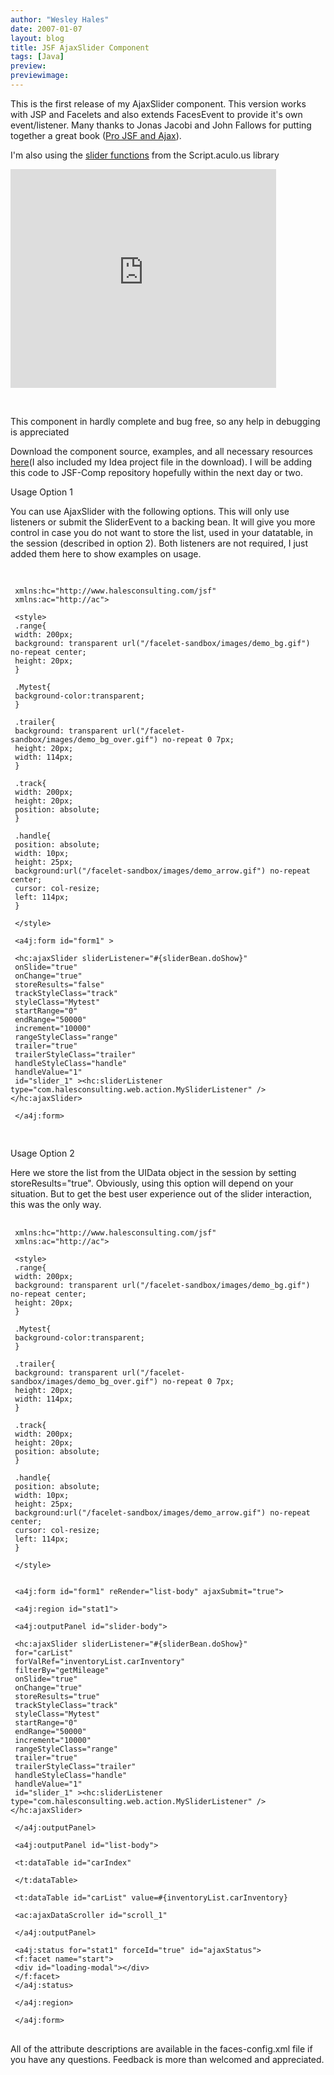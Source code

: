 ```yaml
---
author: "Wesley Hales"
date: 2007-01-07
layout: blog
title: JSF AjaxSlider Component
tags: [Java]
preview:
previewimage:
---
```


<p>This is the first release of my AjaxSlider component. This version works with JSP and Facelets and also extends FacesEvent to provide it's own event/listener. Many thanks to Jonas Jacobi and John Fallows for putting together a great book (<a href="http://apress.com/book/bookDisplay.html?bID=10044">Pro JSF and Ajax</a>).</p> 
<p>I'm also using the <a href="http://wiki.script.aculo.us/scriptaculous/show/SliderDemo">slider functions</a> from the Script.aculo.us library</p> 

<p style="overflow:auto;"> 
<object width="425" height="350"><param name="movie" value="http://www.youtube.com/v/Uy26gDkC3CQ"></param><embed src="http://www.youtube.com/v/Uy26gDkC3CQ" type="application/x-shockwave-flash" width="425" height="350"></embed></object></p> 
<br/> 
<p>This component in hardly complete and bug free, so any help in debugging is appreciated</p> 
<p>Download the component source, examples, and all necessary resources <a href="http://sourceforge.net/project/showfiles.php?group_id=137466">here</a>(I also included my Idea project file in the download). I will be adding this code to JSF-Comp repository hopefully within the next day or two.</p> 

<p class="pTitle">Usage Option 1<p> 
<p>You can use AjaxSlider with the following options. This will only use listeners or submit the SliderEvent to a backing bean. It will give you more control in case you do not want to store the list, used in your datatable, in the session (described in option 2). Both listeners are not required, I just added them here to show examples on usage.</p> 

<pre> 
<code> 
<a name="l10"> <span class="s2">xmlns:hc=</span><span class="s3">"http://www.halesconsulting.com/jsf"</span><span class="s0"> 
</span></a><a name="l11"> <span class="s2">xmlns:ac=</span><span class="s3">"http://ac"</span><span class="s0">&gt;</span><span class="s4"> 
</span></a><a name="l12"> 
</a><a name="l13"> <span class="s0">&lt;</span><span class="s1">style</span><span class="s0">&gt;</span><span class="s4"> 
</span></a><a name="l14"> .<span class="s5">range</span><span class="s4">{ 
</span></a><a name="l15"> <span class="s6">width</span><span class="s4">: </span><span class="s7">200</span><span class="s8">px</span><span class="s4">; 
</span></a><a name="l16"> <span class="s6">background</span><span class="s4">: </span><span class="s8">transparent </span><span class="s5">url</span><span class="s4">(</span><span class="s8">"/facelet-sandbox/images/demo_bg.gif"</span><span class="s4">) </span><span class="s8">no-repeat </span><span class="s5">center</span><span class="s4">; 
</span></a><a name="l17"> <span class="s6">height</span><span class="s4">: </span><span class="s7">20</span><span class="s8">px</span><span class="s4">; 
</span></a><a name="l18"> } 
</a><a name="l19"> 
</a><a name="l20"> .<span class="s5">Mytest</span><span class="s4">{ 
</span></a><a name="l21"> <span class="s6">background-color</span><span class="s4">:</span><span class="s8">transparent</span><span class="s4">; 
</span></a><a name="l22"> } 
</a><a name="l23"> 
</a><a name="l24"> .<span class="s5">trailer</span><span class="s4">{ 
</span></a><a name="l25"> <span class="s6">background</span><span class="s4">: </span><span class="s8">transparent </span><span class="s5">url</span><span class="s4">(</span><span class="s8">"/facelet-sandbox/images/demo_bg_over.gif"</span><span class="s4">) </span><span class="s8">no-repeat </span><span class="s7">0 7</span><span class="s8">px</span><span class="s4">; 
</span></a><a name="l26"> <span class="s6">height</span><span class="s4">: </span><span class="s7">20</span><span class="s8">px</span><span class="s4">; 
</span></a><a name="l27"> <span class="s6">width</span><span class="s4">: </span><span class="s7">114</span><span class="s8">px</span><span class="s4">; 
</span></a><a name="l28"> } 
</a><a name="l29"> 
</a><a name="l30"> .<span class="s5">track</span><span class="s4">{ 
</span></a><a name="l31"> <span class="s6">width</span><span class="s4">: </span><span class="s7">200</span><span class="s8">px</span><span class="s4">; 
</span></a><a name="l32"> <span class="s6">height</span><span class="s4">: </span><span class="s7">20</span><span class="s8">px</span><span class="s4">; 
</span></a><a name="l33"> <span class="s6">position</span><span class="s4">: </span><span class="s8">absolute</span><span class="s4">; 
</span></a><a name="l34"> } 
</a><a name="l35"> 
</a><a name="l36"> .<span class="s5">handle</span><span class="s4">{ 
</span></a><a name="l37"> <span class="s6">position</span><span class="s4">: </span><span class="s8">absolute</span><span class="s4">; 
</span></a><a name="l38"> <span class="s6">width</span><span class="s4">: </span><span class="s7">10</span><span class="s8">px</span><span class="s4">; 
</span></a><a name="l39"> <span class="s6">height</span><span class="s4">: </span><span class="s7">25</span><span class="s8">px</span><span class="s4">; 
</span></a><a name="l40"> <span class="s6">background</span><span class="s4">:</span><span class="s5">url</span><span class="s4">(</span><span class="s8">"/facelet-sandbox/images/demo_arrow.gif"</span><span class="s4">) </span><span class="s8">no-repeat </span><span class="s5">center</span><span class="s4">; 
</span></a><a name="l41"> <span class="s6">cursor</span><span class="s4">: </span><span class="s5">col-resize</span><span class="s4">; 
</span></a><a name="l42"> <span class="s6">left</span><span class="s4">: </span><span class="s7">114</span><span class="s8">px</span><span class="s4">; 
</span></a><a name="l43"> } 
</a><a name="l44"> 
</a><a name="l45"> <span class="s0">&lt;/</span><span class="s1">style</span><span class="s0">&gt;</span><span class="s4"> 
</span></a><a name="l46"> 
</a><a name="l47"> <span class="s0">&lt;</span><span class="s1">a4j:form </span><span class="s2">id=</span><span class="s3">"form1" </span><span class="s0">&gt;</span><span class="s4"> 
</span></a><a name="l48"> 
</a><a name="l49"> <span class="s0">&lt;</span><span class="s1">hc:ajaxSlider </span><span class="s2">sliderListener=</span><span class="s3">"&#35;{sliderBean.doShow}"</span><span class="s0"> 
</span></a><a name="l50"> <span class="s2">onSlide=</span><span class="s3">"</span><span class="s5">true</span><span class="s3">"</span><span class="s0"> 
</span></a><a name="l51"> <span class="s2">onChange=</span><span class="s3">"</span><span class="s5">true</span><span class="s3">"</span><span class="s0"> 
</span></a><a name="l52"> <span class="s2">storeResults=</span><span class="s3">"false"</span><span class="s0"> 
</span></a><a name="l53"> <span class="s2">trackStyleClass=</span><span class="s3">"track"</span><span class="s0"> 
</span></a><a name="l54"> <span class="s2">styleClass=</span><span class="s3">"Mytest"</span><span class="s0"> 
</span></a><a name="l55"> <span class="s2">startRange=</span><span class="s3">"0"</span><span class="s0"> 
</span></a><a name="l56"> <span class="s2">endRange=</span><span class="s3">"50000"</span><span class="s0"> 
</span></a><a name="l57"> <span class="s2">increment=</span><span class="s3">"10000"</span><span class="s0"> 
</span></a><a name="l58"> <span class="s2">rangeStyleClass=</span><span class="s3">"range"</span><span class="s0"> 
</span></a><a name="l59"> <span class="s2">trailer=</span><span class="s3">"true"</span><span class="s0"> 
</span></a><a name="l60"> <span class="s2">trailerStyleClass=</span><span class="s3">"trailer"</span><span class="s0"> 
</span></a><a name="l61"> <span class="s2">handleStyleClass=</span><span class="s3">"handle"</span><span class="s0"> 
</span></a><a name="l62"> <span class="s2">handleValue=</span><span class="s3">"1"</span><span class="s0"> 
</span></a><a name="l63"> <span class="s2">id=</span><span class="s3">"slider_1" </span><span class="s0">&gt;&lt;</span><span class="s1">hc:sliderListener </span><span class="s2">type=</span><span class="s3">"com.halesconsulting.web.action.MySliderListener" </span><span class="s0">/&gt;&lt;/</span><span class="s1">hc:ajaxSlider</span><span class="s0">&gt;</span><span class="s4"> 
</span></a><a name="l64"> 
</a><a name="l65"> <span class="s0">&lt;/</span><span class="s1">a4j:form</span><span class="s0">&gt;</span> 
</span></a> 
</code> 
</pre> 

<p class="pTitle">Usage Option 2<p> 

<p>Here we store the list from the UIData object in the session by setting storeResults="true". Obviously, using this option will depend on your situation. But to get the best user experience out of the slider interaction, this was the only way.</p> 

<pre> 
<code><a name="l10"> <span class="s2">xmlns:hc=</span><span class="s3">"http://www.halesconsulting.com/jsf"</span><span class="s0"> 
</span></a><a name="l11"> <span class="s2">xmlns:ac=</span><span class="s3">"http://ac"</span><span class="s0">&gt;</span><span class="s4"> 
</span></a><a name="l12"> 
</a><a name="l13"> <span class="s0">&lt;</span><span class="s1">style</span><span class="s0">&gt;</span><span class="s4"> 
</span></a><a name="l14"> .<span class="s5">range</span><span class="s4">{ 
</span></a><a name="l15"> <span class="s6">width</span><span class="s4">: </span><span class="s7">200</span><span class="s8">px</span><span class="s4">; 
</span></a><a name="l16"> <span class="s6">background</span><span class="s4">: </span><span class="s8">transparent </span><span class="s5">url</span><span class="s4">(</span><span class="s8">"/facelet-sandbox/images/demo_bg.gif"</span><span class="s4">) </span><span class="s8">no-repeat </span><span class="s5">center</span><span class="s4">; 
</span></a><a name="l17"> <span class="s6">height</span><span class="s4">: </span><span class="s7">20</span><span class="s8">px</span><span class="s4">; 
</span></a><a name="l18"> } 
</a><a name="l19"> 
</a><a name="l20"> .<span class="s5">Mytest</span><span class="s4">{ 
</span></a><a name="l21"> <span class="s6">background-color</span><span class="s4">:</span><span class="s8">transparent</span><span class="s4">; 
</span></a><a name="l22"> } 
</a><a name="l23"> 
</a><a name="l24"> .<span class="s5">trailer</span><span class="s4">{ 
</span></a><a name="l25"> <span class="s6">background</span><span class="s4">: </span><span class="s8">transparent </span><span class="s5">url</span><span class="s4">(</span><span class="s8">"/facelet-sandbox/images/demo_bg_over.gif"</span><span class="s4">) </span><span class="s8">no-repeat </span><span class="s7">0 7</span><span class="s8">px</span><span class="s4">; 
</span></a><a name="l26"> <span class="s6">height</span><span class="s4">: </span><span class="s7">20</span><span class="s8">px</span><span class="s4">; 
</span></a><a name="l27"> <span class="s6">width</span><span class="s4">: </span><span class="s7">114</span><span class="s8">px</span><span class="s4">; 
</span></a><a name="l28"> } 
</a><a name="l29"> 
</a><a name="l30"> .<span class="s5">track</span><span class="s4">{ 
</span></a><a name="l31"> <span class="s6">width</span><span class="s4">: </span><span class="s7">200</span><span class="s8">px</span><span class="s4">; 
</span></a><a name="l32"> <span class="s6">height</span><span class="s4">: </span><span class="s7">20</span><span class="s8">px</span><span class="s4">; 
</span></a><a name="l33"> <span class="s6">position</span><span class="s4">: </span><span class="s8">absolute</span><span class="s4">; 
</span></a><a name="l34"> } 
</a><a name="l35"> 
</a><a name="l36"> .<span class="s5">handle</span><span class="s4">{ 
</span></a><a name="l37"> <span class="s6">position</span><span class="s4">: </span><span class="s8">absolute</span><span class="s4">; 
</span></a><a name="l38"> <span class="s6">width</span><span class="s4">: </span><span class="s7">10</span><span class="s8">px</span><span class="s4">; 
</span></a><a name="l39"> <span class="s6">height</span><span class="s4">: </span><span class="s7">25</span><span class="s8">px</span><span class="s4">; 
</span></a><a name="l40"> <span class="s6">background</span><span class="s4">:</span><span class="s5">url</span><span class="s4">(</span><span class="s8">"/facelet-sandbox/images/demo_arrow.gif"</span><span class="s4">) </span><span class="s8">no-repeat </span><span class="s5">center</span><span class="s4">; 
</span></a><a name="l41"> <span class="s6">cursor</span><span class="s4">: </span><span class="s5">col-resize</span><span class="s4">; 
</span></a><a name="l42"> <span class="s6">left</span><span class="s4">: </span><span class="s7">114</span><span class="s8">px</span><span class="s4">; 
</span></a><a name="l43"> } 
</a><a name="l44"> 
</a><a name="l45"> <span class="s0">&lt;/</span><span class="s1">style</span><span class="s0">&gt;</span><span class="s4"> 
</span></a><a name="l46"> 
</a><a name="l47"> 
</a><a name="l48"> <span class="s0">&lt;</span><span class="s1">a4j:form </span><span class="s2">id=</span><span class="s3">"form1" </span><span class="s2">reRender=</span><span class="s3">"list-body" </span><span class="s2">ajaxSubmit=</span><span class="s3">"true"</span><span class="s0">&gt;</span><span class="s4"> 
</span></a><a name="l49"> 
</a><a name="l50"> <span class="s0">&lt;</span><span class="s1">a4j:region </span><span class="s2">id=</span><span class="s3">"stat1"</span><span class="s0">&gt;</span><span class="s4"> 
</span></a><a name="l51"> 
</a><a name="l52"> <span class="s0">&lt;</span><span class="s1">a4j:outputPanel </span><span class="s2">id=</span><span class="s3">"slider-body"</span><span class="s0">&gt;</span><span class="s4"> 
</span></a><a name="l53"> 
</a><a name="l54"> <span class="s0">&lt;</span><span class="s1">hc:ajaxSlider </span><span class="s2">sliderListener=</span><span class="s3">"&#35;{sliderBean.doShow}"</span><span class="s0"> 
</span></a><a name="l55"> <span class="s2">for=</span><span class="s3">"carList"</span><span class="s0"> 
</span></a><a name="l56"> <span class="s2">forValRef=</span><span class="s3">"inventoryList.carInventory"</span><span class="s0"> 
</span></a><a name="l57"> <span class="s2">filterBy=</span><span class="s3">"getMileage"</span><span class="s0"> 
</span></a><a name="l58"> <span class="s2">onSlide=</span><span class="s3">"</span><span class="s5">true</span><span class="s3">"</span><span class="s0"> 
</span></a><a name="l59"> <span class="s2">onChange=</span><span class="s3">"</span><span class="s5">true</span><span class="s3">"</span><span class="s0"> 
</span></a><a name="l60"> <span class="s2">storeResults=</span><span class="s3">"true"</span><span class="s0"> 
</span></a><a name="l61"> <span class="s2">trackStyleClass=</span><span class="s3">"track"</span><span class="s0"> 
</span></a><a name="l62"> <span class="s2">styleClass=</span><span class="s3">"Mytest"</span><span class="s0"> 
</span></a><a name="l63"> <span class="s2">startRange=</span><span class="s3">"0"</span><span class="s0"> 
</span></a><a name="l64"> <span class="s2">endRange=</span><span class="s3">"50000"</span><span class="s0"> 
</span></a><a name="l65"> <span class="s2">increment=</span><span class="s3">"10000"</span><span class="s0"> 
</span></a><a name="l66"> <span class="s2">rangeStyleClass=</span><span class="s3">"range"</span><span class="s0"> 
</span></a><a name="l67"> <span class="s2">trailer=</span><span class="s3">"true"</span><span class="s0"> 
</span></a><a name="l68"> <span class="s2">trailerStyleClass=</span><span class="s3">"trailer"</span><span class="s0"> 
</span></a><a name="l69"> <span class="s2">handleStyleClass=</span><span class="s3">"handle"</span><span class="s0"> 
</span></a><a name="l70"> <span class="s2">handleValue=</span><span class="s3">"1"</span><span class="s0"> 
</span></a><a name="l71"> <span class="s2">id=</span><span class="s3">"slider_1" </span><span class="s0">&gt;&lt;</span><span class="s1">hc:sliderListener </span><span class="s2">type=</span><span class="s3">"com.halesconsulting.web.action.MySliderListener" </span><span class="s0">/&gt;&lt;/</span><span class="s1">hc:ajaxSlider</span><span class="s0">&gt;</span><span class="s4"> 
</span></a><a name="l72"> 
</a><a name="l73"> <span class="s0">&lt;/</span><span class="s1">a4j:outputPanel</span><span class="s0">&gt;</span><span class="s4"> 
</span></a><a name="l74"> 
</a><a name="l75"> <span class="s0">&lt;</span><span class="s1">a4j:outputPanel </span><span class="s2">id=</span><span class="s3">"list-body"</span><span class="s0">&gt;</span><span class="s4"> 
</span></a><a name="l76"> 
</a><a name="l77"> <span class="s0">&lt;</span><span class="s1">t:dataTable </span><span class="s2">id=</span><span class="s3">"carIndex"</span><span class="s0"> 
</span></a><a name="l94"> 
</a><a name="l95"> <span class="s0">&lt;/</span><span class="s1">t:dataTable</span><span class="s0">&gt;</span><span class="s4"> 
</span></a><a name="l96"> 
</a><a name="l97"> <span class="s0">&lt;</span><span class="s1">t:dataTable </span><span class="s2">id=</span><span class="s3">"carList"</span>&nbsp;<span class="s2">value=</span><span class="s3">&#35;{inventoryList.carInventory}</span><span class="s0"> 
</span></a><a name="l141"> 
</a><a name="l142"> <span class="s0">&lt;</span><span class="s1">ac:ajaxDataScroller </span><span class="s2">id=</span><span class="s3">"scroll_1"</span><span class="s0"> 
</span></a><a name="l146"> 
</a><a name="l147"> <span class="s0">&lt;/</span><span class="s1">a4j:outputPanel</span><span class="s0">&gt;</span><span class="s4"> 
</span></a><a name="l148"> 
</a><a name="l149"> <span class="s0">&lt;</span><span class="s1">a4j:status </span><span class="s2">for=</span><span class="s3">"stat1" </span><span class="s2">forceId=</span><span class="s3">"true" </span><span class="s2">id=</span><span class="s3">"ajaxStatus"</span><span class="s0">&gt;</span><span class="s4"> 
</span></a><a name="l150"> <span class="s0">&lt;</span><span class="s1">f:facet </span><span class="s2">name=</span><span class="s3">"start"</span><span class="s0">&gt;</span><span class="s4"> 
</span></a><a name="l151"> <span class="s0">&lt;</span><span class="s1">div </span><span class="s2">id=</span><span class="s3">"loading-modal"</span><span class="s0">&gt;&lt;/</span><span class="s1">div</span><span class="s0">&gt;</span><span class="s4"> 
</span></a><a name="l152"> <span class="s0">&lt;/</span><span class="s1">f:facet</span><span class="s0">&gt;</span><span class="s4"> 
</span></a><a name="l153"> <span class="s0">&lt;/</span><span class="s1">a4j:status</span><span class="s0">&gt;</span><span class="s4"> 
</span></a><a name="l154"> 
</a><a name="l155"> <span class="s0">&lt;/</span><span class="s1">a4j:region</span><span class="s0">&gt;</span><span class="s4"> 
</span></a><a name="l156"> 
</a><a name="l157"> <span class="s0">&lt;/</span><span class="s1">a4j:form</span><span class="s0">&gt;</span> 
</code> 
</pre> 

<p>All of the attribute descriptions are available in the faces-config.xml file if you have any questions. Feedback is more than welcomed and appreciated.</p>
